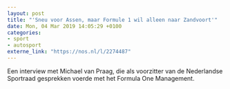 ```yaml
---
layout: post
title: "'Sneu voor Assen, maar Formule 1 wil alleen naar Zandvoort'"
date: Mon, 04 Mar 2019 14:05:29 +0100
categories: 
- sport 
- autosport 
externe_link: "https://nos.nl/l/2274487"
---
```


Een interview met Michael van Praag, die als voorzitter van de Nederlandse Sportraad gesprekken voerde met het Formula One Management.
